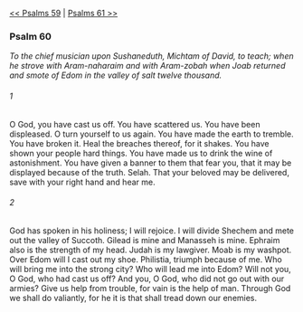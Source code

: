[<< Psalms 59](Psalms%2059)  |  [Psalms 61 >>](Psalms%2061)

### Psalm 60

*To the chief musician upon Sushaneduth, Michtam of David, to teach; when he strove with Aram-naharaim and with Aram-zobah when Joab returned and smote of Edom in the valley of salt twelve thousand.*

###### 1
O God, you have cast us off. You have scattered us. You have been displeased. O turn yourself to us again. You have made the earth to tremble. You have broken it. Heal the breaches thereof, for it shakes. You have shown your people hard things. You have made us to drink the wine of astonishment. You have given a banner to them that fear you, that it may be displayed because of the truth. Selah. That your beloved may be delivered, save with your right hand and hear me.

###### 2
God has spoken in his holiness; I will rejoice. I will divide Shechem and mete out the valley of Succoth. Gilead is mine and Manasseh is mine. Ephraim also is the strength of my head. Judah is my lawgiver. Moab is my washpot. Over Edom will I cast out my shoe. Philistia, triumph because of me. Who will bring me into the strong city? Who will lead me into Edom? Will not you, O God, who had cast us off? And you, O God, who did not go out with our armies? Give us help from trouble, for vain is the help of man. Through God we shall do valiantly, for he it is that shall tread down our enemies.